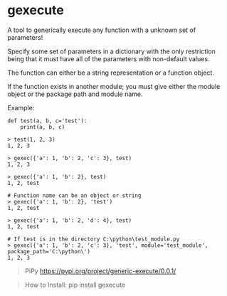 # gexecute
A tool to generically execute any function with a unknown set of parameters!

Specify some set of parameters in a dictionary with the only restriction being that it must have all of the parameters with non-default values.

The function can either be a string representation or a function object.

If the function exists in another module; you must give either the module object or the package path and module name.

<bold>Example:</bold>
```
def test(a, b, c='test'):
    print(a, b, c)

> test(1, 2, 3)
1, 2, 3

> gexec({'a': 1, 'b': 2, 'c': 3}, test)
1, 2, 3

> gexec({'a': 1, 'b': 2}, test)
1, 2, test

# Function name can be an object or string
> gexec({'a': 1, 'b': 2}, 'test')
1, 2, test

> gexec({'a': 1, 'b': 2, 'd': 4}, test)
1, 2, test

# If test is in the directory C:\python\test_module.py
> gexec({'a': 1, 'b': 2, 'c': 3}, 'test', module='test_module', package_path='C:\python\')
1, 2, 3
```

> PiPy https://pypi.org/project/generic-execute/0.0.1/

>How to Install:
pip install gexecute